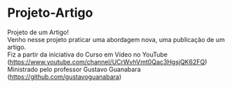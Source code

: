 # Projeto-Artigo
Projeto de um Artigo!</br>
Venho nesse projeto praticar uma abordagem nova, uma publicação de um artigo.</br>
Fiz a partir da iniciativa do Curso em Vídeo no YouTube (https://www.youtube.com/channel/UCrWvhVmt0Qac3HgsjQK62FQ)</br>
Ministrado pelo professor Gustavo Guanabara (https://github.com/gustavoguanabara)</br>
